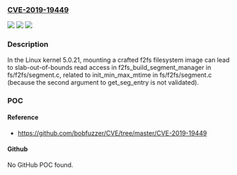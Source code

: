 ### [CVE-2019-19449](https://cve.mitre.org/cgi-bin/cvename.cgi?name=CVE-2019-19449)
![](https://img.shields.io/static/v1?label=Product&message=n%2Fa&color=blue)
![](https://img.shields.io/static/v1?label=Version&message=n%2Fa&color=blue)
![](https://img.shields.io/static/v1?label=Vulnerability&message=n%2Fa&color=brighgreen)

### Description

In the Linux kernel 5.0.21, mounting a crafted f2fs filesystem image can lead to slab-out-of-bounds read access in f2fs_build_segment_manager in fs/f2fs/segment.c, related to init_min_max_mtime in fs/f2fs/segment.c (because the second argument to get_seg_entry is not validated).

### POC

#### Reference
- https://github.com/bobfuzzer/CVE/tree/master/CVE-2019-19449

#### Github
No GitHub POC found.

